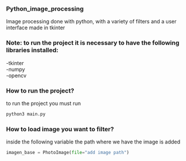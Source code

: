 ### Python_image_processing
Image processing done with python, with a variety of filters and a user interface made in tkinter

### Note: to run the project it is necessary to have the following libraries installed:
-tkinter
</br>
-numpy
</br>
-opencv

### How to run the project?

to run the project you must run

```python
python3 main.py
```

### How to load image you want to filter?

inside the following variable the path where we have the image is added

```python
imagen_base = PhotoImage(file="add image path")
```

